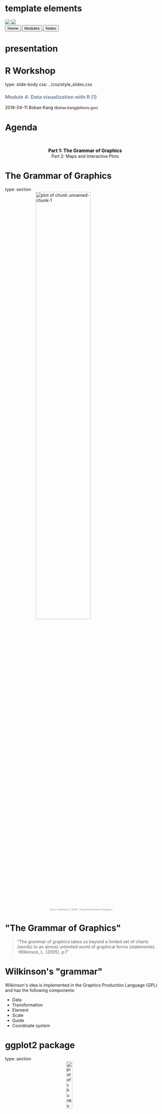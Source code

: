 # template elements
<div class="header"></div>
<div class="footer"></div>
<img src="../images/icjia.png" class="logo"></img>
<img src="../images/il_seal.gif" class="seal"></img>
<div class="buttons">
<a href="../index.html">
  <button type="button">Home</button>
</a>
<a href="../modules.html">
  <button type="button">Modules</button>
</a>
<a href="../notes/module4_notes1.html">
  <button type="button">Notes</button>
</a>
</div>
<link href="https://fonts.googleapis.com/css?family=Oswald" rel="stylesheet">





# presentation
R Workshop
========================================================
type: slide-body
css: ../css/style_slides.css
<h3 style="color: #789">Module 4: Data visualization with R (1)</h3>  
2018-04-11  
Bobae Kang  
<small>(Bobae.Kang@illinois.gov)</small>  


Agenda
========================================================
<div style="text-align:center; margin-top:10%;">
<ul style="list-style: none">
<li style="color: #00061a; font-size: 1.1em; font-weight:700">
  Part 1: The Grammar of Graphics</li>
<li>
  Part 2: Maps and Interactive Plots</li>
</div>


The Grammar of Graphics 
========================================================
type: section
<img src="../images/grammar-of-graphics1.png" title="plot of chunk unnamed-chunk-1" alt="plot of chunk unnamed-chunk-1" width="60%" style="display: block; margin: auto; box-shadow: none;" />
<p style="font-size:0.5em; text-align: center; color: #777;">
Source: Wickham, H. (2010). "A Layered Grammar of Graphics."
</p>



"The Grammar of Graphics"
========================================================
> "The grammar of graphics takes us beyond a limited set of charts (words) to an almost unlimited world of graphical forms (statements). <br>-Wilkinson, L. (2005), p.1"


Wilkinson's "grammar"
========================================================
Wilkinson's idea is implemented in the Graphics Production Language (GPL) and has the following components:

* Data
* Transformation
* Element
* Scale
* Guide
* Coordinate system


ggplot2 package
========================================================
type: section
<img src="../images/ggplot2.png" title="plot of chunk unnamed-chunk-2" alt="plot of chunk unnamed-chunk-2" width="20%" style="display: block; margin: auto; box-shadow: none;" />
<p style="font-size:0.5em; text-align: center; color: #777;">
Source: <a href="https://d33wubrfki0l68.cloudfront.net/0ab849ed51b0b866ef6895c253d3899f4926d397/dbf0f/images/hex-ggplot2.png">tidyverse.com</a>
</p>


Motivation
========================================================
> This article proposes an alternative parameterization of the [graphical] grammar, based around the idea of building up a graphic from multiple layers of data. The grammar differs from Wilkinson's in its arrangement of the components, the development of a hierarchy of defaults, and in that it is embedded inside another programming language.<br>-Wickham, H. (2010), p.4


Comparison
========================================================
<img src="../images/grammar-of-graphics2.png" title="plot of chunk unnamed-chunk-3" alt="plot of chunk unnamed-chunk-3" width="60%" style="display: block; margin: auto; box-shadow: none;" />
<p style="font-size:0.5em; text-align: center; color: #777;">
Source: Wickham, H. (2010). "A Layered Grammar of Graphics."
</p>


Basic components
========================================================
* Data and aesthetic mappings
* Geometic objects
* Labels


Data and aesthetic mappings
========================================================

```r
# data and aesthetics
ggplot(data, mapping = aes(x, y, ...))
```
* `data` is a data frame object (or its variant)
* `mapping` defines aesthetic mappings of data
    * input is an output of the `aes()` function 
    * `x` and `y` are columns in `data` input to be mapped to the x-axis and y-axis
    
    
========================================================
**`aes` components**

|`aes` component |Description        |Input                                                  |
|:---------------|:------------------|:------------------------------------------------------|
|`colour`        |Border color       |Name (`"red"`), rgb specification (`#FF0000`), or `NA` |
|`fill`          |Fill color         |Name (`"red"`), rgb specification (`#FF0000`), or `NA` |
|`shape`         |Shape of a point   |An integer value 0 to 24, or `NA`                      |
|`linetype`      |Linetype           |An integer value 0 to 6 or a string                    |
|`size`          |Size of line/point |A non-negative numeric value                           |
|`alpha`         |Transparency       |A numeric value 0 to 1                                 |


========================================================
<br>
**`ggplot2` aesthetics**
<br><br>
<img src="../images/ggplot2_aesthetics.png" title="plot of chunk unnamed-chunk-6" alt="plot of chunk unnamed-chunk-6" width="80%" style="display: block; margin: auto; box-shadow: none;" />
<p style="font-size:0.5em; text-align: center; color: #777;">
Source: <a href="http://serialmentor.com/dataviz/aesthetic-mapping.html">Figure 1.1</a> in Wilke, C. (n.d).<span style="font-style:italic">Data Visualiation</span>.
</p>


========================================================
<br>
**`shape` values**
<br><br>
<img src="../images/ggplot2_shapes.png" title="plot of chunk unnamed-chunk-7" alt="plot of chunk unnamed-chunk-7" width="60%" style="display: block; margin: auto; box-shadow: none;" />
<p style="font-size:0.5em; text-align: center; color: #777;">
Source: Tidyverse. (n.d.). <a href="http://ggplot2.tidyverse.org/articles/ggplot2-specs.html">"Aesthetic specifications"</a>. <span style="font-style:italic">ggplot2.tidyverse.org</span>.
</p>


========================================================
<br>
**`linetype` values**
<br><br>
<img src="../images/ggplot2_linetypes.png" title="plot of chunk unnamed-chunk-8" alt="plot of chunk unnamed-chunk-8" width="60%" style="display: block; margin: auto; box-shadow: none;" />
<p style="font-size:0.5em; text-align: center; color: #777;">
Source: Tidyverse. (n.d.). <a href="http://ggplot2.tidyverse.org/articles/ggplot2-specs.html">"Aesthetic specifications"</a>. <span style="font-style:italic">ggplot2.tidyverse.org</span>.
</p>


Geometric objects
========================================================

```r
# adding one or more geometric objects
ggplot(data, aes(x, y, ...)) +
  geom_*()

# with geom_specific `aes`
ggplot(data) +
  geom_*(aes(x, y, ...))
```
* There are many geometric objects, or `geom`s for different graph types:
* Each `geom` can take its own `mapping` input
    * Default is inheriting `mapping` input from `ggplot()`
    * All `aes` specifications can be directly provided for each `geom`


========================================================
**Basic `geom`s**

|geom                       |Description              |Input                           |
|:--------------------------|:------------------------|:-------------------------------|
|`geom_histogram`           |Histograms               |Continous `x`                   |
|`geom_bar`                 |Bar plot with frequncies |Discrete `x`                    |
|`geom_col`                 |Bar plot with values     |Discrete x and continuous `y`   |
|`geom_point`               |Points/scattorplots      |Discrete/continuous `x` and `y` |
|`geom_jitter`              |Jittered points          |Discrete/continuous `x` and `y` |
|`geom_line`                |Line plots               |Discrete/continuous x and y     |
|`geom_abline`              |Reference line           |`intercept` and `slope` value   |
|`geom_hline`, `geom_vline` |Reference lines          |`xintercept` or `yintercept`    |


========================================================

```r
# geom histogram example
data <- ispcrime %>% filter(year == 2015, county != "Cook")
ggplot(data, aes(violentCrime)) +
  geom_histogram()
```

![plot of chunk unnamed-chunk-11](module4_slides1-figure/unnamed-chunk-11-1.png)


========================================================

```r
# geom col example
data <- ispcrime %>% filter(county == "Cook") %>% gather("type", "count", murder:aggAssault)
ggplot(data, aes(type, count, fill = type)) +
  geom_col(width = 0.8)
```

![plot of chunk unnamed-chunk-12](module4_slides1-figure/unnamed-chunk-12-1.png)


========================================================

```r
# geom point example
data <- ispcrime %>% filter(county != "Cook") %>% left_join(regions)
ggplot(data, aes(violentCrime, propertyCrime, color = region)) +
  geom_point(aes(size = violentCrime + propertyCrime), alpha = .5)
```

![plot of chunk unnamed-chunk-13](module4_slides1-figure/unnamed-chunk-13-1.png)


========================================================

```r
# geom line example
data <- ispcrime %>% filter(county == "Cook")
ggplot(data, aes(year, violentCrime)) +
  geom_line(color = "maroon", size = 1.5) +
  geom_hline(yintercept = mean(data$violentCrime), linetype = "longdash")
```

![plot of chunk unnamed-chunk-14](module4_slides1-figure/unnamed-chunk-14-1.png)


========================================================
**Other `geom`s**

|geom                      |Description                         |Input                   |
|:-------------------------|:-----------------------------------|:-----------------------|
|`geom_density`            |Smoothed density estimates          |Continous `x`           |
|`geom_density2d`          |Contours of a 2-d density estimates |Continous `x`           |
|`geom_boxplot`            |Box plots                           |Disc. `x` and cont. `y` |
|`geom_smooth`             |Smoothed conditional means          |                        |
|`geom_text`, `geom_label` |Text                                |                        |
|`geom_polygon`            |Polygons                            |                        |

* See [the official reference page](http://ggplot2.tidyverse.org/reference/index.html#section-layer-geoms) for the full list of `geom`s.


Labels
========================================================

```r
# adding labels
plot + labs(title, subtitle, caption, x, y, ...)
```
* Each argument of `labs()` take a character vector of length 1
    * `title` and `subtitle` appear at the top-left.
    * `caption` appears at the bottom-right
    * `x` and `y` are for x-axis and y-axis names
* Adjusting the position and style of labels is handled via `theme()`


========================================================
**alternatively ...**

```r
plot +
  xlab(label) +
  ylab(label) +
  ggtitle(label, subtitle = NULL)
```
* Each argument of the `labs()` can be added with a separate function.
    * `xlab()` is for x-axis name
    * `ylab()` is for y-axis name
    * `ggtitle()` is for plot title and subtitle


========================================================



```r
# a generic example with title, subtitle, and axes names
plot +
  labs(
    title = "This is plot title", subtitle = "This is plot subtitle",
    x = "x-axis here", y = "y-axis here",
    caption = "(and caption...)"
  )
```

![plot of chunk unnamed-chunk-19](module4_slides1-figure/unnamed-chunk-19-1.png)


========================================================

```r
# a title with mathematical expressions
plot +
  ggtitle(label = expression(paste("Another plot title with math expressions like ", pi, " and ", sigma^{2})))
```

![plot of chunk unnamed-chunk-20](module4_slides1-figure/unnamed-chunk-20-1.png)


Additional components
========================================================
* Scales
* Guides
* Facets
* Coordinate systems
* Themes


Scales
========================================================
* Scales control "the details of how data values are translated to visual properties"
* Scale limits
* Position scales (discrete, continuous, datetime)
* Others


========================================================
**Scale limits**

```r
plot +
  xlim(...) +
  ylim(...) +
  lims(...)
```
* `xlim()` changes x-axis limits
* `ylim()` changes y-axis limits
* `lims()` is a general function to change limits
* `...` in `xlim()` and `ylim()` are numeric values to set lower and upper limit for the corresponding axis
* `...` in `lims()` is a name-value pair, where the name is an aesthetic and the value is either a length-2 numeric, a character, a factor, or a datetime 


========================================================

```r
# limit x axis to 2000 at the top;
# this removes points with violentCrime > 2000
plot + xlim(NA, 2000)
```

![plot of chunk unnamed-chunk-22](module4_slides1-figure/unnamed-chunk-22-1.png)


========================================================
**Position scales (continuous)**

```r
scale_x_continuous(..., expand = waiver(), trans = "identity", position = "bottom")
scale_y_continuous(..., expand = waiver(), trans = "identity", position = "left")

# shortcuts for common transformations
scale_x_log10(...)
scale_y_log10(...)

scale_x_sqrt(...)
scale_y_sqrt(...)

scale_x_reverse(...)
scale_y_reverse(...)
```


========================================================
**Common scale_* arguments**

|Argument |Description                                                                            |
|:--------|:--------------------------------------------------------------------------------------|
|`name`   |a name of the scale, used as the axis label or the legend title                        |
|`breaks` |controls the breaks in the guide, which can be a character vector                      |
|`labels` |controls the lable for each break; its input must be the same length as `breaks` input |
|`limits` |a character vector specifying the data range for the scale                             |

========================================================
**Position scales (discrete)**

```r
scale_x_discrete(..., expand = waiver(), position = "bottom")
scale_y_discrete(..., expand = waiver(), position = "left")
```

**Position scales (datetime)**

```r
scale_x_date(...)
scale_y_date(...)

scale_x_datetime(...)
scale_y_datetime(...)

scale_x_time(...)
scale_y_time(...)
```


========================================================

```r
# apply the log 10 scale to the y-axis 
plot + scale_y_log10()
```

![plot of chunk unnamed-chunk-27](module4_slides1-figure/unnamed-chunk-27-1.png)


========================================================
**Custom scale "manuals"**

```r
scale_*_manual(name, breaks, labels, limits, ..., values)
```
* Scale manuals is used to create my own discrete scale
* "Manual" is available for:
    * `colour`
    * `fill`
    * `size`
    * `shape`
    * `linetype`
    * `alpha`


========================================================

```r
plot + scale_color_manual(
  name = "",
  breaks = c("Central", "Northern", "Southern"),
  labels = c("Central region", "Northern region", "Southern region"),
  values = c("#00ffff", "#ffff00", "#ff00ff")
)
```

![plot of chunk unnamed-chunk-29](module4_slides1-figure/unnamed-chunk-29-1.png)

========================================================
**Other custom scales**

`ggplot2` offers many more functions to customize scales.

See the full documentation on scales [here](http://ggplot2.tidyverse.org/reference/#section-scales).


Guides
========================================================

```r
guides(...)
guide_legend(...)
guide_colourbar() # equivalent to guide_colorbar()
```
* `guides` can be used to set (or remove) guides for each scale
* `guide_legend()` can be used to specify the legend components for each visual properties (e.g. `colour`, `size`, `alpha`, etc.)
* `guide_colourbar()` or `guide_colorbar()` controls the continous color bar
* `guide_legned()` and `guide_colourbar()` can be used as an input for each scale argument in `guide()`


========================================================

```r
plot + guides(
  colour = guide_legend(title = "Region", title.position = "bottom"),
  size = FALSE
)
```

![plot of chunk unnamed-chunk-31](module4_slides1-figure/unnamed-chunk-31-1.png)



Coordinate systems
========================================================

```r
plot + coord_cartesian()
```

* The default system is `coord_cartesian`
  * Can be tweatked with: `coord_fixed`, `coord_flip`, `coord_map` and `coord_trans`
* An alternative, polar coordiante system can be used with `coord_polar`
  * Most commonly used for creating a pie chart


========================================================




```r
# default plot
plot
```

![plot of chunk unnamed-chunk-34](module4_slides1-figure/unnamed-chunk-34-1.png)


========================================================

```r
# with coord_flip()
plot + coord_flip()
```

![plot of chunk unnamed-chunk-35](module4_slides1-figure/unnamed-chunk-35-1.png)


========================================================

```r
# pie chart with coord_polar()
ggplot(ispcrime %>% filter(county == "Cook") %>% gather("type", "count", murder:aggAssault), aes("", count, fill = type)) +
  geom_col(width = 1) +
  coord_polar("y")
```

![plot of chunk unnamed-chunk-36](module4_slides1-figure/unnamed-chunk-36-1.png)


Facets
========================================================

```r
plot + facet_grid(facets, scales, ...)
plot + facet_wrap(facets, nrow, ncol, scales, ...)
```
* A great way to visualize multi-dimensional data as a series of 2D graphes
* `facets` input takes a "formula" according to which the faceting is applied


========================================================
**facet_grid vs facet_wrap**

* `facet_grid()` and `facet_wrap()` are mostly similar to each other
* However, they differ where:
    * `facet_grid()` facets the plot with a variable in a single direction (horizontal or vertical)
    * `facet_wrap()` simply places the facets next to each other and wraps them accoridng to the provided number of columns and/or rows.


========================================================
**facet formulas**

|Type |Formula               |Description                          |
|:----|:---------------------|:------------------------------------|
|Grid |`facet_grid(. ~ x)`   |Facet horizontally across `x` values |
|Grid |`facet_grid(y ~ .)`   |Facet vertically across `y` values   |
|Grid |`facet_grid(y ~ x)`   |Facet 2-dimensionally                |
|Wrap |`facet_wrap(~ x)`     |Facet across `x` values              |
|Wrap |`facet_wrap(~ x + y)` |Facet across `x` and `y` values      |


========================================================




```r
# facet_grid horizontal
plot + facet_grid(. ~ region)
```

![plot of chunk unnamed-chunk-40](module4_slides1-figure/unnamed-chunk-40-1.png)


========================================================

```r
# facet_grid horizontal with free scales
plot + facet_grid(. ~ region, scales = "free")
```

![plot of chunk unnamed-chunk-41](module4_slides1-figure/unnamed-chunk-41-1.png)


========================================================

```r
# facet_grid vertical
plot + facet_grid(year ~ .)
```

![plot of chunk unnamed-chunk-42](module4_slides1-figure/unnamed-chunk-42-1.png)


========================================================

```r
# facet_grid two-dimensional
plot + facet_grid(year ~ region)
```

![plot of chunk unnamed-chunk-43](module4_slides1-figure/unnamed-chunk-43-1.png)


========================================================

```r
# facet wrap
plot + facet_wrap(~ year)
```

![plot of chunk unnamed-chunk-44](module4_slides1-figure/unnamed-chunk-44-1.png)


========================================================

```r
# facet wrap with specified nrow/ncol
plot + facet_wrap(~ year, ncol = 3)
```

![plot of chunk unnamed-chunk-45](module4_slides1-figure/unnamed-chunk-45-1.png)


========================================================

```r
# facet wrap with multiple variables
plot + facet_wrap(~ year + region, ncol = 3)
```

![plot of chunk unnamed-chunk-46](module4_slides1-figure/unnamed-chunk-46-1.png)


Themes
========================================================

```r
# themes
plot + theme_gray(base_size = 11, base_family = "")
```
* `ggplot2` offers several predefined themes
    * the default theme is `theme_gray()` (or `theme_grey()`)
    * `base_size` controls the base font size
    * `base_family` controls the base font family ("serif", "sans", "mono")
* `ggthemes` pacakge offers additional predefined themes


========================================================


```r
plot + theme_gray() # this is the default
```

![plot of chunk unnamed-chunk-49](module4_slides1-figure/unnamed-chunk-49-1.png)


========================================================

```r
plot + theme_bw()
```

![plot of chunk unnamed-chunk-50](module4_slides1-figure/unnamed-chunk-50-1.png)


========================================================

```r
plot + theme_linedraw()
```

![plot of chunk unnamed-chunk-51](module4_slides1-figure/unnamed-chunk-51-1.png)


========================================================

```r
plot + theme_light()
```

![plot of chunk unnamed-chunk-52](module4_slides1-figure/unnamed-chunk-52-1.png)


========================================================

```r
plot + theme_dark()
```

![plot of chunk unnamed-chunk-53](module4_slides1-figure/unnamed-chunk-53-1.png)


========================================================

```r
plot + theme_minimal()
```

![plot of chunk unnamed-chunk-54](module4_slides1-figure/unnamed-chunk-54-1.png)


========================================================

```r
plot + theme_classic()
```

![plot of chunk unnamed-chunk-55](module4_slides1-figure/unnamed-chunk-55-1.png)


========================================================

```r
plot + theme_void()
```

![plot of chunk unnamed-chunk-56](module4_slides1-figure/unnamed-chunk-56-1.png)


========================================================

```r
plot + ggthemes::theme_economist()
```

![plot of chunk unnamed-chunk-57](module4_slides1-figure/unnamed-chunk-57-1.png)


========================================================

```r
plot + ggthemes::theme_fivethirtyeight()
```

![plot of chunk unnamed-chunk-58](module4_slides1-figure/unnamed-chunk-58-1.png)


========================================================

```r
plot + ggthemes::theme_hc()
```

![plot of chunk unnamed-chunk-59](module4_slides1-figure/unnamed-chunk-59-1.png)


========================================================

```r
plot + ggthemes::theme_solarized()
```

![plot of chunk unnamed-chunk-60](module4_slides1-figure/unnamed-chunk-60-1.png)


========================================================

```r
plot + theme(...)
```
* `theme` has arguments to control and motify individual components of a plot theme:
    * all line, rectangular, text and title elements
    * aspect ratio of the panel
    * axis title, text, ticks, and lines
    * legend background, margin, text, title, position, and more
    * panel aspect ratio, border, and grid lines
    * and more
* Read the full documentation [here](http://ggplot2.tidyverse.org/reference/theme.html)


ggplot2 resources
========================================================
* Chang, W. [*R Graphics Cookbook*](http://www.cookbook-r.com/Graphs/).
* Emaasit, D. [*`ggplot2` extentions*](http://www.ggplot2-exts.org/index.html).
    * A list of R pacakges extending `ggplot2`
* Prabhakaran, S. ["How to make any plot in `ggplot2`?"](http://r-statistics.co/ggplot2-Tutorial-With-R.html). *r-statistics.co*.
* RStudio. ["Data Visualization Cheat Sheet"](https://github.com/rstudio/cheatsheets/raw/master/data-visualization-2.1.pdf).
* Tidyverse. ["Reference"](http://ggplot2.tidyverse.org/reference/index.html). *ggplot2.tidyverse.org*.
* Wilke, C. [*Fundamentals of Data Visualization*](http://serialmentor.com/dataviz/).


Questions?
========================================================
type: section
<img src="https://media.tenor.com/images/4ea52aade3c0ee8cdf2ec81f0dae34ff/tenor.gif" title="plot of chunk unnamed-chunk-62" alt="plot of chunk unnamed-chunk-62" width="40%" style="display: block; margin: auto; box-shadow: none;" />
<p style="font-size:0.5em; text-align:center; color: #777;">
Source: <a href="https://tenor.com/view/mario-question-block-super-mario-gif-7732885">tenor.com</a>
</p>


========================================================
References
<ul style="font-size: 0.6em; list-style-type:none">
  <li>Grolemund, G. & Wickham, H. (2017).<a href="http://r4ds.had.co.nz/data-visualisation.html">"Data visualization"</a>. <span style="font-style:italic">R for Data Science</span></li>
  <li>Tidyverse. (n.d.). <a href="http://ggplot2.tidyverse.org/reference">"References"</a>. <span style="font-style:italic">ggplot2.tidyverse.org</span></li>
  <li>Wickham, H. (2010). "A Layered Grammar of Graphics". <span style="font-style:italic">Journal of Computational and Graphical Statistics 19(1)</span>:3-28.</li>
  <li>Wilkinson, L. (2005). <span style="font-style:italic">The Grammar of Graphics</span>.</li>
  <li>Wilkinson, L., Rope, D., Carr, D. & Rubin, M. (2000). "The Language of Graphics". <span style="font-style:italic">Journal of Computational and Graphical Statistics 9(3)</span>:530-543.</li>
</ul>


========================================================
type: section
<img src="../images/pause.png" title="plot of chunk unnamed-chunk-63" alt="plot of chunk unnamed-chunk-63" width="45%" style="display: block; margin: auto; box-shadow: none;" />
<p style="font-size:0.5em; text-align:center; color: #777;">
Source: <a href="https://www.wikimedia.org">Wikimedia.org</a>
</p>

